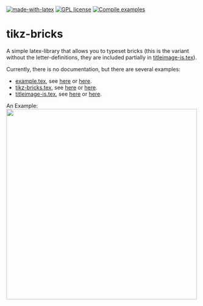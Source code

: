 [![made-with-latex](https://img.shields.io/badge/Made%20with-LaTeX-1f425f.svg)](https://www.latex-project.org/) [![GPL license](https://img.shields.io/badge/License-GPL-blue.svg)](http://perso.crans.org/besson/LICENSE.html) [![Compile examples](https://github.com/EagleoutIce/tikz-bricks/actions/workflows/compile.yaml/badge.svg)](https://github.com/EagleoutIce/tikz-bricks/actions/workflows/compile.yaml)

# tikz-bricks

A simple latex-library that allows you to typeset bricks (this is the variant without the letter-definitions, they are included partially in [titleimage-is.tex](titleimage-is.tex)).

Currently, there is no documentation, but there are several examples:

* [example.tex](example.tex), see [here](https://media.githubusercontent.com/media/EagleoutIce/tikz-bricks/gh-pages/example.pdf) or [here](https://github.com/EagleoutIce/tikz-bricks/blob/gh-pages/example.pdf).
* [tikz-bricks.tex](tikz-bricks.tex), see [here](https://media.githubusercontent.com/media/EagleoutIce/tikz-bricks/gh-pages/tikz-bricks.pdf) or [here](https://github.com/EagleoutIce/tikz-bricks/blob/gh-pages/tikz-bricks.pdf).
* [titleimage-is.tex](titleimage-is.tex), see [here](https://media.githubusercontent.com/media/EagleoutIce/tikz-bricks/gh-pages/titleimage-is.pdf) or [here](https://github.com/EagleoutIce/tikz-bricks/blob/gh-pages/titleimage-is.pdf).

An Example:\
[<img src="https://github.com/EagleoutIce/tikz-bricks/blob/gh-pages/example-1.png?raw=true" width="500"/>](titleimage-is.tex)